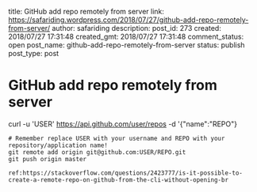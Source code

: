 title: GitHub add repo remotely from server
link: https://safariding.wordpress.com/2018/07/27/github-add-repo-remotely-from-server/
author: safariding
description: 
post_id: 273
created: 2018/07/27 17:31:48
created_gmt: 2018/07/27 17:31:48
comment_status: open
post_name: github-add-repo-remotely-from-server
status: publish
post_type: post

# GitHub add repo remotely from server

curl -u 'USER' https://api.github.com/user/repos -d '{"name":"REPO"}
    
    
    # Remember replace USER with your username and REPO with your repository/application name!
    git remote add origin git@github.com:USER/REPO.git
    git push origin master
    
    ref:https://stackoverflow.com/questions/2423777/is-it-possible-to-create-a-remote-repo-on-github-from-the-cli-without-opening-br